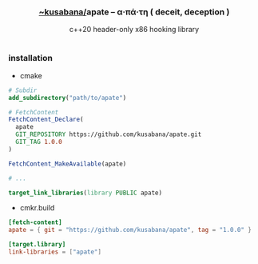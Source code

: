 <div align="center">
  <h3><a href="https://github.com/kusabana">
    ~kusabana/</a>apate – α‧πά‧τη ( deceit, deception )
  </h3>
c++20 header-only x86 hooking library
</div>

#
### installation
* cmake
```cmake
# Subdir
add_subdirectory("path/to/apate")

# FetchContent
FetchContent_Declare(
  apate
  GIT_REPOSITORY https://github.com/kusabana/apate.git
  GIT_TAG 1.0.0
)

FetchContent_MakeAvailable(apate)

# ...

target_link_libraries(library PUBLIC apate)
```
* cmkr.build
```toml
[fetch-content]
apate = { git = "https://github.com/kusabana/apate", tag = "1.0.0" }

[target.library]
link-libraries = ["apate"]
```